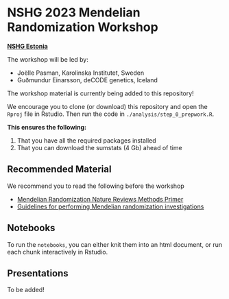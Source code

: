 # NSHG 2023 Mendelian Randomization Workshop

**[NSHG Estonia](https://nshg-pm2023.org)**

The workshop will be led by:

- Joëlle Pasman, Karolinska Institutet, Sweden
- Guðmundur Einarsson, deCODE genetics, Iceland

The workshop material is currently being added to this repository!

We encourage you to clone (or download) this repository and open the `Rproj`
file in Rstudio. Then run the code in `./analysis/step_0_prepwork.R`.

**This ensures the following:**

1) That you have all the required packages installed
2) That you can download the sumstats (4 Gb) ahead of time

## Recommended Material

We recommend you to read the following before the workshop

- [Mendelian Randomization Nature Reviews Methods Primer](https://www.nature.com/articles/s43586-021-00092-5)
- [Guidelines for performing Mendelian randomization investigations](https://www.ncbi.nlm.nih.gov/pmc/articles/PMC7384151/)

## Notebooks

To run the `notebooks`, you can either knit them into an html document, or run each chunk interactively in Rstudio.

## Presentations

To be added!
